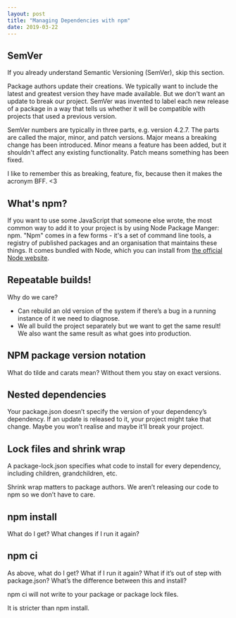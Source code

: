 ```yaml
---
layout: post
title: "Managing Dependencies with npm"
date: 2019-03-22
---
```


## SemVer
If you already understand Semantic Versioning (SemVer), skip this section.

Package authors update their creations. We typically want to include the latest and greatest version they have made available. But we don't want an update to break our project. SemVer was invented to label each new release of a package in a way that tells us whether it will be compatible with projects that used a previous version.

SemVer numbers are typically in three parts, e.g. version 4.2.7. The parts are called the major, minor, and patch versions. Major means a breaking change has been introduced. Minor means a feature has been added, but it shouldn't affect any existing functionality. Patch means something has been fixed.

I like to remember this as breaking, feature, fix, because then it makes the acronym BFF. <3

## What's npm?

If you want to use some JavaScript that someone else wrote, the most common way to add it to your project is by using Node Package Manger: npm. "Npm" comes in a few forms - it's a set of command line tools, a registry of published packages and an organisation that maintains these things. It comes bundled with Node, which you can install from [the official Node website](https://nodejs.org/en/).

## Repeatable builds!
Why do we care?
* Can rebuild an old version of the system if there’s a bug in a running instance of it we need to diagnose.
* We all build the project separately but we want to get the same result! We also want the same result as what goes into production.

## NPM package version notation
What do tilde and carats mean? Without them you stay on exact versions.

## Nested dependencies
Your package.json doesn’t specify the version of your dependency’s dependency. If an update is released to it, your project might take that change. Maybe you won’t realise and maybe it’ll break your project.

## Lock files and shrink wrap
A package-lock.json specifies what code to install for every dependency, including children, grandchildren, etc.

Shrink wrap matters to package authors. We aren’t releasing our code to npm so we don’t have to care.

## npm install
What do I get? What changes if I run it again?

## npm ci
As above, what do I get? What if I run it again? What if it’s out of step with package.json? What’s the difference between this and install?

npm ci will not write to your package or package lock files.

It is stricter than npm install.